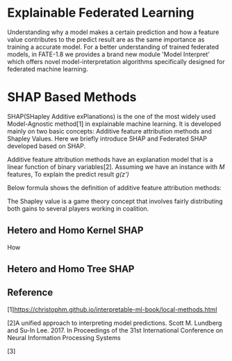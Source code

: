 # Explainable Federated Learning

Understanding why a model makes a certain prediction and how a feature value contributes to the
predict result are as the same importance as training a accurate model. For a better understanding
of trained federated models, in FATE-1.8 we provides a brand new module 'Model Interpret' which
offers novel model-interpretation algorithms specifically designed for federated machine learning.



# SHAP Based Methods

SHAP(SHapley Additive exPlanations) is the one of the most widely used Model-Agnostic method[1] in 
explainable machine learning. It is developed mainly on two basic concepts: Additive feature attribution methods
and Shapley Values. Here we briefly introduce SHAP and Federated SHAP developed based on SHAP.

Additive feature attribution methods have an explanation model that is a linear 
function of binary variables[2]. Assuming we have an instance with *M* features, 
To explain the predict result *g(z')* 

Below formula shows the definition of additive feature attribution methods:

The Shapley value is a game theory concept that involves fairly 
distributing both gains to several players working in coalition.  

      
                        
                       
## Hetero and Homo Kernel SHAP

How

## Hetero and Homo Tree SHAP

## Reference
[1]https://christophm.github.io/interpretable-ml-book/local-methods.html

[2]A unified approach to interpreting model predictions. Scott M. Lundberg and Su-In Lee. 2017. In Proceedings of the 31st International Conference on Neural Information Processing Systems

[3]